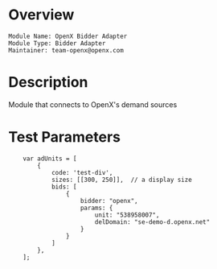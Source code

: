 # Overview

```
Module Name: OpenX Bidder Adapter
Module Type: Bidder Adapter
Maintainer: team-openx@openx.com
```

# Description

Module that connects to OpenX's demand sources

# Test Parameters
```
    var adUnits = [
        {
            code: 'test-div',
            sizes: [[300, 250]],  // a display size
            bids: [
                {
                    bidder: "openx",
                    params: {
                        unit: "538958007",
                        delDomain: "se-demo-d.openx.net"
                    }
                }
            ]
        },
    ];
```
